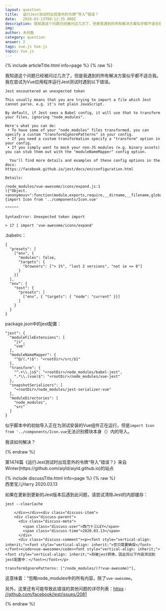 ```yaml
---
layout: question
title:  运行Jest测试时出现意外的令牌“导入”错误？
date:   2020-03-13T09:12:35.000Z
description: 我知道这个问题已经被问过几次了，但是我遇到的所有解决方案似乎都不适合我。我在尝试为Vue应用程序运行Jest测试时遇到以下错误。Jest encoun...
img: 
author: 木何鱼
category: question
answer: 2
tags: vue.js Vue.js
topic: Vue.js
---
```

<div class="article-root">
  <div class="article">
    {% include articleTitle.html info=page %}
    {% raw %}
    <div class="article-content"><p><font style="vertical-align: inherit;"><font style="vertical-align: inherit;">我知道这个问题已经被问过几次了，但是我遇到的所有解决方案似乎都不适合我。</font><font style="vertical-align: inherit;">我在尝试为Vue应用程序运行Jest测试时遇到以下错误。</font></font></p>

<pre><code>Jest encountered an unexpected token<font></font>
<font></font>
This usually means that you are trying to import a file which Jest cannot parse, e.g. it's not plain JavaScript.<font></font>
<font></font>
By default, if Jest sees a Babel config, it will use that to transform your files, ignoring "node_modules".<font></font>
<font></font>
Here's what you can do:<font></font>
 • To have some of your "node_modules" files transformed, you can specify a custom "transformIgnorePatterns" in your config.<font></font>
 • If you need a custom transformation specify a "transform" option in your config.<font></font>
 • If you simply want to mock your non-JS modules (e.g. binary assets) you can stub them out with the "moduleNameMapper" config option.<font></font>
<font></font>
  You'll find more details and examples of these config options in the docs:<font></font>
https://facebook.github.io/jest/docs/en/configuration.html<font></font>
<font></font>
Details:<font></font>
<font></font>
/node_modules/vue-awesome/icons/expand.js:1<font></font>
({"Object.&lt;anonymous&gt;":function(module,exports,require,__dirname,__filename,global,jest){import Icon from '../components/Icon.vue'<font></font>
                                                                                         ^^^^^^<font></font>
<font></font>
SyntaxError: Unexpected token import<font></font>
<font></font>
&gt; 17 | import 'vue-awesome/icons/expand'<font></font>
</code></pre>

<p><font style="vertical-align: inherit;"><font style="vertical-align: inherit;">.babelrc：</font></font></p>

<pre><code>{<font></font>
  "presets": [<font></font>
    ["env", {<font></font>
      "modules": false,<font></font>
      "targets": {<font></font>
        "browsers": ["&gt; 1%", "last 2 versions", "not ie &lt;= 8"]<font></font>
      }<font></font>
    }]<font></font>
  ],<font></font>
  "env": {<font></font>
    "test": {<font></font>
      "presets": [<font></font>
        ["env", { "targets": { "node": "current" }}]<font></font>
      ]<font></font>
    }<font></font>
  }<font></font>
}<font></font>
</code></pre>

<p><font style="vertical-align: inherit;"><font style="vertical-align: inherit;">package.json中的jest配置：</font></font></p>

<pre><code>"jest": {<font></font>
  "moduleFileExtensions": [<font></font>
    "js",<font></font>
    "vue"<font></font>
  ],<font></font>
  "moduleNameMapper": {<font></font>
    "^@/(.*)$": "&lt;rootDir&gt;/src/$1"<font></font>
  },<font></font>
  "transform": {<font></font>
    "^.+\\.js$": "&lt;rootDir&gt;/node_modules/babel-jest",<font></font>
    ".*\\.(vue)$": "&lt;rootDir&gt;/node_modules/vue-jest"<font></font>
  },<font></font>
  "snapshotSerializers": [<font></font>
    "&lt;rootDir&gt;/node_modules/jest-serializer-vue"<font></font>
  ],<font></font>
  "moduleDirectories": [<font></font>
    "node_modules",<font></font>
    "src"<font></font>
  ]<font></font>
}<font></font>
</code></pre>

<p><font style="vertical-align: inherit;"><font style="vertical-align: inherit;">似乎脚本中的初始导入正在为测试安装的Vue组件正在运行，但是</font></font><code>import Icon from '../components/Icon.vue</code><font style="vertical-align: inherit;"><font style="vertical-align: inherit;">无法识别</font><font style="vertical-align: inherit;">模块本身（</font><font style="vertical-align: inherit;">）</font><font style="vertical-align: inherit;">内的导入</font><font style="vertical-align: inherit;">。</font></font></p>

<p><font style="vertical-align: inherit;"><font style="vertical-align: inherit;">我该如何解决？</font></font></p></div>
    {% endraw %}
  </div>
  <p class="winter_mark">第1474篇《运行Jest测试时出现意外的令牌“导入”错误？》来自Winter(https://github.com/aiyld/aiyld.github.io)的站点</p>
  <div class="discuss-wrapper">
    {% include discussTitle.html info=page %}
    {% raw %}
    <div class="discuss-list">
    <div class="discuss-item">
        <div class="discuss-parent">
          <div class="discuss-meta">
            <span class="discuss-user">西里宝儿Harry</span>
            <span class="discuss-time">2020.03.13</span>
          </div>
          <div class="discuss-comment"><p><font style="vertical-align: inherit;"><font style="vertical-align: inherit;">如果在更新到更新的Jest版本后遇到此问题，请尝试清除Jest的内部缓存：</font></font></p>

<pre><code>jest --clearCache
</code></pre></div>
        </div></div><div class="discuss-item">
        <div class="discuss-parent">
          <div class="discuss-meta">
            <span class="discuss-user">西门十三LEY</span>
            <span class="discuss-time">2020.03.13</span>
          </div>
          <div class="discuss-comment"><p><font style="vertical-align: inherit;"><font style="vertical-align: inherit;">您只需要确保</font></font><code>vue-awesome</code><font style="vertical-align: inherit;"><font style="vertical-align: inherit;">将被jest转换，因此将以下内容添加到jest配置中：</font></font></p>

<pre><code>transformIgnorePatterns: ["/node_modules/(?!vue-awesome)"],
</code></pre>

<p><font style="vertical-align: inherit;"><font style="vertical-align: inherit;">这意味着：“忽略node_modules中的所有内容，除了</font></font><code>vue-awesome</code><font style="vertical-align: inherit;"><font style="vertical-align: inherit;">。</font></font></p>

<p><font style="vertical-align: inherit;"><font style="vertical-align: inherit;">另外，这里还有可能导致此错误的其他问题的详尽列表：</font><a href="https://github.com/facebook/jest/issues/2081" rel="noreferrer"><font style="vertical-align: inherit;">https</font></a><font style="vertical-align: inherit;"> : </font></font><a href="https://github.com/facebook/jest/issues/2081" rel="noreferrer"><font style="vertical-align: inherit;"><font style="vertical-align: inherit;">//github.com/facebook/jest/issues/2081</font></font></a></p></div>
        </div></div>
    </div>
    {% endraw %}
  </div>
<div>
